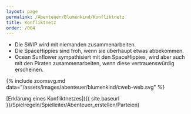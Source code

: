 ```yaml
---
layout: page
permalink: /Abenteuer/Blumenkind/Konfliktnetz
title: Konfliktnetz
order: /004
---
```


- Die SWIP wird mit niemanden zusammenarbeiten.
- Die SpaceHippies sind froh, wenn sie überhaupt etwas abbekommen.
- Ocean Sunflower sympathisiert mit den SpaceHippies, wird aber auch mit den Piraten zusammenarbeiten, wenn diese vertrauenswürdig erscheinen.

{% include zoomsvg.md data="/assets/images/abenteuer/blumenkind/cweb-web.svg" %}

[Erklärung eines Konfliktnetzes]({{ site.baseurl }}/Spielregeln/Spielleiter/Abenteuer_erstellen/Parteien)
